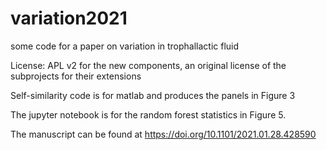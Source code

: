 # variation2021
some code for a paper on variation in trophallactic fluid

License: APL v2 for the new components, an original license of the subprojects for their extensions

Self-similarity code is for matlab and produces the panels in Figure 3

The jupyter notebook is for the random forest statistics in Figure 5.

The manuscript can be found at https://doi.org/10.1101/2021.01.28.428590
